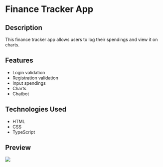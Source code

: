 # Finance Tracker App

## Description

This finance tracker app allows users to log their spendings and view it on charts.

## Features

- Login validation
- Registration validation
- Input spendings
- Charts
- Chatbot

## Technologies Used

- HTML
- CSS
- TypeScript

## Preview


[![](http://img.youtube.com/vi/lCldRB44nww/0.jpg)](http://www.youtube.com/watch?v=lCldRB44nww)
